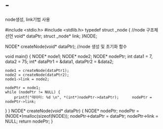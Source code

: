 # -
node생성, link기법 사용


#include <stdio.h>
#include <stdlib.h>
typedef struct _node { //node 구조체 선언
	void* dataPtr;
	struct _node* link;
}NODE;

NODE* createNode(void* dataPtr); //node 생성 및 초기화 함수

void main() { 
	NODE* node1; 
	NODE* node2; 
	NODE* nodePtr; 
	int data1 = 7, data2 = 75; 
	int* dataPtr1 = &data1, dataPtr2 = &data2; 

	node1 = createNode(dataPtr1); 
	node2 = createNode(dataPtr2); 
	node1->link = node2; 

	nodePtr = node1; 
	while (nodePtr != NULL) { 
		printf("데이터: %d \n", *(int*)nodePtr->dataPtr); 		nodePtr = nodePtr->link;
 }
}
NODE* createNode(void* dataPtr) { 
	NODE* nodePtr;
	nodePtr = (NODE*)malloc(sizeof(NODE));
	nodePtr->dataPtr = dataPtr;
	nodePtr->link = NULL; 
	return nodePtr;
}
